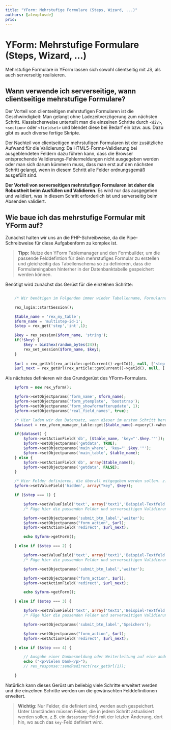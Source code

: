 ```yaml
---
title: "YForm: Mehrstufige Formulare (Steps, Wizard, ...)"
authors: [alexplusde]
prio:
---
```


# YForm: Mehrstufige Formulare (Steps, Wizard, ...)

Mehrstufige Formulare in YForm lassen sich sowohl clientseitig mit JS, als auch serverseitig realisieren.

## Wann verwende ich serverseitige, wann clientseitige mehrstufige Formulare?

Der Vorteil von clientseitigen mehrstufigen Formularen ist die Geschwindigkeit: Man gelangt ohne Ladezeitverzögerung zum nächsten Schritt. Klassischerweise unterteilt man die einzelnen Schritte durch `<div>`, `<section>` oder `<fieldset>` und blendet diese bei Bedarf ein bzw. aus. Dazu gibt es auch diverse fertige Skripte. 

Der Nachteil von clientseitigen mehrstufigen Formularen ist der zusätzliche Aufwand für die Validierung: Da HTML5-Forms-Validierung bei ausgeblendeten Feldern dazu führen kann, dass die Browser entsprechende Validierungs-Fehlermeldungen nicht ausgegeben werden oder man sich darum kümmern muss, dass man erst auf den nächsten Schritt gelangt, wenn in diesem Schritt alle Felder ordnungsgemäß ausgefüllt sind.

**Der Vorteil von serverseitigen mehrstufigen Formularen ist daher die Robustheit beim Ausfüllen und Validieren**. Es wird nur das ausgegeben und validiert, was in diesem Schritt erforderlich ist und serverseitig beim Absenden validiert.

## Wie baue ich das mehrstufige Formular mit YForm auf?

Zunächst halten wir uns an die PHP-Schreibweise, da die Pipe-Schreibweise für diese Aufgabenform zu komplex ist.

> **Tipp:** Nutze den YForm Tablemanager und den Formbuilder, um die passende Felddefintion für dein mehrstufiges Formular zu erstellen und gleichzeitig das Tabellenschema so zu definieren, dass die Formulareingaben hinterher in der Datenbanktabelle gespeichert werden können.

Benötigt wird zunächst das Gerüst für die einzelnen Schritte:

```php

    /* Wir benötigen im Folgenden immer wieder Tabellenname, Formularname und einen Schlüssel, an dem wir den aktuellen Datensatz identifizieren können, sowie die einzelnen Schritte */

    rex_login::startSession();

    $table_name = 'rex_my_table';
    $form_name = 'multistep-id-1';
    $step = rex_get('step','int',1);

    $key = rex_session($form_name, 'string');
    if(!$key) {
        $key = bin2hex(random_bytes(24));
        rex_set_session($form_name, $key);
    }
    
    $url = rex_getUrl(rex_article::getCurrent()->getId(), null, ['step' => $step]);
    $url_next = rex_getUrl(rex_article::getCurrent()->getId(), null, ['step' => $step + 1]);

```

Als nächstes definieren wir das Grundgerüst des YForm-Formulars.

```php
    $yform = new rex_yform();

    $yform->setObjectparams('form_name', $form_name);
    $yform->setObjectparams('form_ytemplate', 'bootstrap');
    $yform->setObjectparams('form_showformafterupdate', 1);
    $yform->setObjectparams('real_field_names', true);

    /* Hier laden wir den Datensatz, wenn dieser im ersten Schritt bereits erstellt wurde. */
    $dataset = rex_yform_manager_table::get($table_name)->query()->where('key', $key)->findOne();

    if($dataset) {
        $yform->setActionField('db', [$table_name, 'key="'.$key.'"']);
        $yform->setObjectparams('getdata', TRUE);
        $yform->setObjectparams('main_where', 'key="'.$key.'"');
        $yform->setObjectparams('main_table', $table_name);
    } else {
        $yform->setActionField('db', array($table_name));
        $yform->setObjectparams('getdata', FALSE);
    }

    /* Hier Felder definieren, die überall mitgegeben werden sollen. z.B. der Schlüssel, aber auch Felder wie datestamp-Felder */
    $yform->setValueField('hidden', array("key", $key));

    if ($step === 1) {

        $yform->setValueField('text', array('text1','Beispiel-Textfeld aus Schritt 1'));
        /* Füge hier die passenden Felder und serverseitigen Validierungen zu Schritt 1 ein */

        $yform->setObjectparams('submit_btn_label','weiter');
        $yform->setObjectparams("form_action", $url);
        $yform->setActionField('redirect', $url_next);

        echo $yform->getForm();

    } else if ($step === 2) {

        $yform->setValueField('text', array('text1','Beispiel-Textfeld aus Schritt 2'));
        /* Füge hier die passenden Felder und serverseitigen Validierungen zu Schritt 2 ein */

        $yform->setObjectparams('submit_btn_label','weiter');

        $yform->setObjectparams("form_action", $url);
        $yform->setActionField('redirect', $url_next);

        echo $yform->getForm();

    } else if ($step === 3) {

        $yform->setValueField('text', array('text1','Beispiel-Textfeld aus Schritt 3'));
        /* Füge hier die passenden Felder und serverseitigen Validierungen zu Schritt 3 ein */

        $yform->setObjectparams('submit_btn_label','Speichern');

        $yform->setObjectparams("form_action", $url);
        $yform->setActionField('redirect', $url_next);

    } else if ($step === 4) {

        // Ausgabe einer Dankesmeldung oder Weiterleitung auf eine andere Seite mit der Artikel-ID 1. 
        echo ("<p>Vielen Dank</p>");
        // rex_response::sendRedirect(rex_getUrl(1));

    }

```

Natürlich kann dieses Gerüst um beliebig viele Schritte erweitert werden und die einzelnen Schritte werden um die gewünschten Felddefinitionen erweitert.

> **Wichtig**: Nur Felder, die definiert sind, werden auch gespeichert. Unter Umständen müssen Felder, die in jedem Schritt aktualisiert werden sollen, z.B. ein `datestamp`-Feld mit der letzten Änderung, dort hin, wo auch das `key`-Feld definiert wird.
